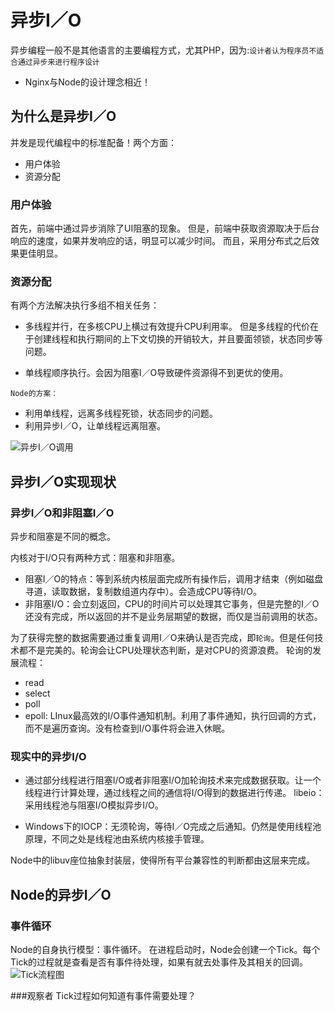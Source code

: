 # 异步I／O

异步编程一般不是其他语言的主要编程方式，尤其PHP，因为:`设计者认为程序员不适合通过异步来进行程序设计`
* Nginx与Node的设计理念相近！

## 为什么是异步I／O
并发是现代编程中的标准配备！两个方面：
* 用户体验
* 资源分配

### 用户体验

首先，前端中通过异步消除了UI阻塞的现象。
但是，前端中获取资源取决于后台响应的速度，如果并发响应的话，明显可以减少时间。
而且，采用分布式之后效果更佳明显。

### 资源分配
有两个方法解决执行多组不相关任务：
* 多线程并行，在多核CPU上横过有效提升CPU利用率。
但是多线程的代价在于创建线程和执行期间的上下文切换的开销较大，并且要面领锁，状态同步等问题。

* 单线程顺序执行。会因为阻塞I／O导致硬件资源得不到更优的使用。

`Node的方案：`
* 利用单线程，远离多线程死锁，状态同步的问题。
* 利用异步I／O，让单线程远离阻塞。

![异步I／O调用]()


## 异步I／O实现现状

### 异步I／O和非阻塞I／O

异步和阻塞是不同的概念。

内核对于I/O只有两种方式：阻塞和非阻塞。
* 阻塞I／O的特点：等到系统内核层面完成所有操作后，调用才结束（例如磁盘寻道，读取数据，复制数组道内存中）。会造成CPU等待I/O。
* 非阻塞I/O：会立刻返回，CPU的时间片可以处理其它事务，但是完整的I／O还没有完成，所以返回的并不是业务层期望的数据，而仅是当前调用的状态。

为了获得完整的数据需要通过重复调用I／O来确认是否完成，即`轮询`。但是任何技术都不是完美的。轮询会让CPU处理状态判断，是对CPU的资源浪费。
轮询的发展流程：
* read
* select
* poll
* epoll: LInux最高效的I/O事件通知机制。利用了事件通知，执行回调的方式，而不是遍历查询。没有检查到I/O事件将会进入休眠。

### 现实中的异步I/O
* 通过部分线程进行阻塞I/O或者非阻塞I/O加轮询技术来完成数据获取。让一个线程进行计算处理，通过线程之间的通信将I/O得到的数据进行传递。
libeio：采用线程池与阻塞I/O模拟异步I/O。

* Windows下的IOCP：无须轮询，等待I／O完成之后通知。仍然是使用线程池原理，不同之处是线程池由系统内核接手管理。

Node中的libuv座位抽象封装层，使得所有平台兼容性的判断都由这层来完成。

## Node的异步I／O

### 事件循环
Node的自身执行模型：事件循环。
在进程启动时，Node会创建一个Tick。每个Tick的过程就是查看是否有事件待处理，如果有就去处事件及其相关的回调。
![Tick流程图]()

###观察者
Tick过程如何知道有事件需要处理？

